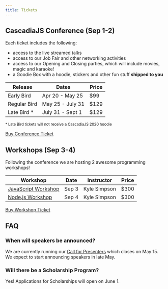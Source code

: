 ```yaml
---
title: Tickets
---
```

## CascadiaJS Conference (Sep 1-2)

Each ticket includes the following:

* access to the live streamed talks
* access to our Job Fair and other networking activities
* access to our Opening and Closing parties, which will include movies, magic and karaoke!
* a Goodie Box with a hoodie, stickers and other fun stuff **shipped to you**

<table id="ticket-info">
    <thead>
        <tr><th>Release</th><th>Dates</th><th>Price</th></tr>
    </thead>
    <tbody>
        <tr class="on-sale"><td>Early Bird</td><td>Apr 20 - May 25</td><td>$99</td></tr>
        <tr><td>Regular Bird</td><td>May 25 - July 31</td><td>$129</td></tr>
        <tr><td>Late Bird *</td><td>July 31 - Sept 1</td><td>$129</td></tr>
    </tbody>
</table>

<small>* Late Bird tickets will not receive a CascadiaJS 2020 hoodie</small>

<div class="cta"><a href="https://ti.to/event-loop/cascadiajs-2020">Buy Conference Ticket</a></div>

## Workshops (Sep 3-4)

Following the conference we are hosting 2 awesome programming workshops! 

<table>
    <thead>
        <tr><th>Workshop</th><th>Date</th><th>Instructor</th><th>Price</th></tr>
    </thead>
    <tbody>
        <!--tr><td><a href="/schedule#react-workshop-aug-30">React Workshop</a></td><td>Aug 30</td><td>Ryan Florence</td><td>$600 ($500 if bundled with a conference ticket)</td></tr-->
        <tr><td><a href="/schedule#javascript-workshop-sep-3">JavaScript Workshop</a></td><td>Sep 3</td><td>Kyle Simpson</td><td>$300</td></tr>
        <tr><td><a href="/schedule#nodejs-workshop-sep-4">Node.js Workshop</a></td><td>Sep 4</td><td>Kyle Simpson</td><td>$300</td></tr>
    </tbody>
</table>

<div class="cta"><a href="https://ti.to/event-loop/cascadiajs-2020">Buy Workshop Ticket</a></div>

## FAQ

### When will speakers be announced?

We are currently running our [Call for Presenters](/cfp) which closes on May 15. We expect to start announcing speakers in late May.

### Will there be a Scholarship Program?

Yes! Applications for Scholarships will open on June 1.